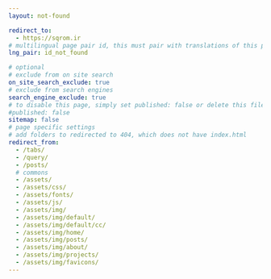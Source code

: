 ```yaml
---
layout: not-found

redirect_to:
  - https://sqrom.ir
# multilingual page pair id, this must pair with translations of this page. (This name must be unique)
lng_pair: id_not_found

# optional
# exclude from on site search
on_site_search_exclude: true
# exclude from search engines
search_engine_exclude: true
# to disable this page, simply set published: false or delete this file
#published: false
sitemap: false
# page specific settings
# add folders to redirected to 404, which does not have index.html
redirect_from:
  - /tabs/
  - /query/
  - /posts/
  # commons
  - /assets/
  - /assets/css/
  - /assets/fonts/
  - /assets/js/
  - /assets/img/
  - /assets/img/default/
  - /assets/img/default/cc/
  - /assets/img/home/
  - /assets/img/posts/
  - /assets/img/about/
  - /assets/img/projects/
  - /assets/img/favicons/
---
```

